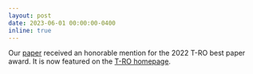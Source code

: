 ```yaml
---
layout: post
date: 2023-06-01 00:00:00-0400
inline: true
---
```


Our [paper](https://ieeexplore.ieee.org/abstract/document/9689055) received an honorable mention for the 2022 T-RO best paper award. It is now featured on the [T-RO homepage](https://www.ieee-ras.org/publications/t-ro).